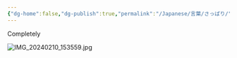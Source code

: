 ```yaml
---
{"dg-home":false,"dg-publish":true,"permalink":"/Japanese/言葉/さっぱり/","dgPassFrontmatter":true}
---
```



Completely

![IMG_20240210_153559.jpg](/img/user/998%20resources/%E3%82%AF%E3%83%AC%E3%83%A8%E3%83%B3%E3%81%97%E3%82%93%E3%81%A1%E3%82%83%E3%82%93/IMG_20240210_153559.jpg)